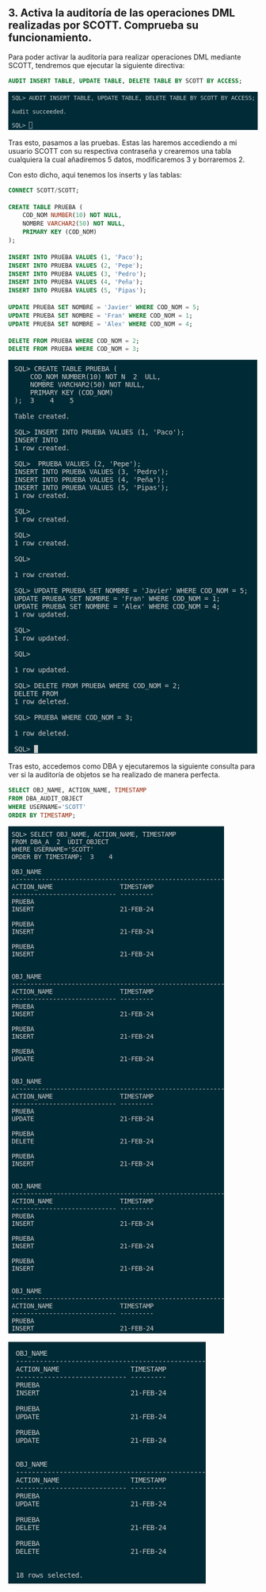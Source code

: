 ## 3. Activa la auditoría de las operaciones DML realizadas por SCOTT. Comprueba su funcionamiento.

Para poder activar la auditoría para realizar operaciones DML mediante SCOTT, tendremos que ejecutar la siguiente directiva:

```sql
AUDIT INSERT TABLE, UPDATE TABLE, DELETE TABLE BY SCOTT BY ACCESS;
```

![FOTOS](img/11.png)

Tras esto, pasamos a las pruebas. Estas las haremos accediendo a mi usuario SCOTT con su respectiva contraseña y crearemos una tabla cualquiera la cual añadiremos 5 datos, modificaremos 3 y borraremos 2.

Con esto dicho, aqui tenemos los inserts y las tablas:

```sql
CONNECT SCOTT/SCOTT;

CREATE TABLE PRUEBA (
    COD_NOM NUMBER(10) NOT NULL,
    NOMBRE VARCHAR2(50) NOT NULL,
    PRIMARY KEY (COD_NOM)
);

INSERT INTO PRUEBA VALUES (1, 'Paco');
INSERT INTO PRUEBA VALUES (2, 'Pepe');
INSERT INTO PRUEBA VALUES (3, 'Pedro');
INSERT INTO PRUEBA VALUES (4, 'Peña');
INSERT INTO PRUEBA VALUES (5, 'Pipas');

UPDATE PRUEBA SET NOMBRE = 'Javier' WHERE COD_NOM = 5;
UPDATE PRUEBA SET NOMBRE = 'Fran' WHERE COD_NOM = 1;
UPDATE PRUEBA SET NOMBRE = 'Alex' WHERE COD_NOM = 4;

DELETE FROM PRUEBA WHERE COD_NOM = 2;
DELETE FROM PRUEBA WHERE COD_NOM = 3;
```

![FOTOS](img/12.png)

Tras esto, accedemos como DBA y ejecutaremos la siguiente consulta para ver si la auditoría de objetos se ha realizado de manera perfecta.

```sql
SELECT OBJ_NAME, ACTION_NAME, TIMESTAMP
FROM DBA_AUDIT_OBJECT
WHERE USERNAME='SCOTT'
ORDER BY TIMESTAMP;
```

![FOTOS](img/13.png)

![FOTOS](img/14.png)
